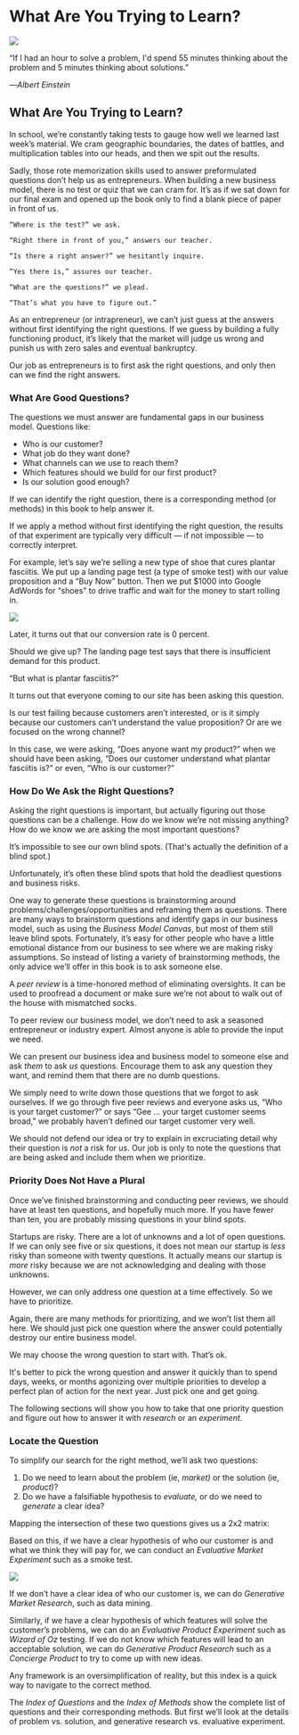 # What Are You Trying to Learn?

![](../.gitbook/assets/illustration-if-i-had-an-hour-to-solve-a-problem-real-startup-book.png)

“If I had an hour to solve a problem, I'd spend 55 minutes thinking about the problem and 5 minutes thinking about solutions.”

—_Albert Einstein_

## What Are You Trying to Learn?

In school, we’re constantly taking tests to gauge how well we learned last week’s material. We cram geographic boundaries, the dates of battles, and multiplication tables into our heads, and then we spit out the results.

Sadly, those rote memorization skills used to answer preformulated questions don’t help us as entrepreneurs. When building a new business model, there is no test or quiz that we can cram for. It’s as if we sat down for our final exam and opened up the book only to find a blank piece of paper in front of us.

```text
“Where is the test?” we ask.

“Right there in front of you,” answers our teacher.

“Is there a right answer?” we hesitantly inquire.

“Yes there is,” assures our teacher.

“What are the questions?” we plead.

“That’s what you have to figure out.”
```

As an entrepreneur \(or intrapreneur\), we can’t just guess at the answers without first identifying the right questions. If we guess by building a fully functioning product, it’s likely that the market will judge us wrong and punish us with zero sales and eventual bankruptcy.

Our job as entrepreneurs is to first ask the right questions, and only then can we find the right answers.

### What Are Good Questions?

The questions we must answer are fundamental gaps in our business model. Questions like:

* Who is our customer?
* What job do they want done?
* What channels can we use to reach them?
* Which features should we build for our first product?
* Is our solution good enough?

If we can identify the right question, there is a corresponding method \(or methods\) in this book to help answer it.

If we apply a method without first identifying the right question, the results of that experiment are typically very difficult — if not impossible — to correctly interpret.

For example, let’s say we’re selling a new type of shoe that cures plantar fasciitis. We put up a landing page test \(a type of smoke test\) with our value proposition and a “Buy Now” button. Then we put $1000 into Google AdWords for “shoes” to drive traffic and wait for the money to start rolling in.

![](../.gitbook/assets/illustration-cure-plantar-fasciitis-what-are-you-trying-to-learn.png)

Later, it turns out that our conversion rate is 0 percent.

Should we give up? The landing page test says that there is insufficient demand for this product.

“But what is plantar fasciitis?”

It turns out that everyone coming to our site has been asking this question.

Is our test failing because customers aren’t interested, or is it simply because our customers can’t understand the value proposition? Or are we focused on the wrong channel?

In this case, we were asking, “Does anyone want my product?” when we should have been asking, “Does our customer understand what plantar fasciitis is?” or even, “Who is our customer?”

### **How Do We Ask the Right Questions?**

Asking the right questions is important, but actually figuring out those questions can be a challenge. How do we know we’re not missing anything? How do we know we are asking the most important questions?

It’s impossible to see our own blind spots. \(That's actually the definition of a blind spot.\)

Unfortunately, it’s often these blind spots that hold the deadliest questions and business risks.

One way to generate these questions is brainstorming around problems/challenges/opportunities and reframing them as questions. There are many ways to brainstorm questions and identify gaps in our business model, such as using the _Business Model Canvas_, but most of them still leave blind spots. Fortunately, it’s easy for other people who have a little emotional distance from our business to see where we are making risky assumptions. So instead of listing a variety of brainstorming methods, the only advice we’ll offer in this book is to ask someone else.

A _peer review_ is a time-honored method of eliminating oversights. It can be used to proofread a document or make sure we’re not about to walk out of the house with mismatched socks.

To peer review our business model, we don’t need to ask a seasoned entrepreneur or industry expert. Almost anyone is able to provide the input we need.

We can present our business idea and business model to someone else and ask _them_ to ask _us_ questions. Encourage them to ask any question they want, and remind them that there are no dumb questions.

We simply need to write down those questions that we forgot to ask ourselves. If we go through five peer reviews and everyone asks us, “Who is your target customer?” or says “Gee … your target customer seems broad,” we probably haven’t defined our target customer very well.

We should not defend our idea or try to explain in excruciating detail why their question is _not_ a risk for us. Our job is only to note the questions that are being asked and include them when we prioritize.

### Priority Does Not Have a Plural

Once we’ve finished brainstorming and conducting peer reviews, we should have at least ten questions, and hopefully much more. If you have fewer than ten, you are probably missing questions in your blind spots.

Startups are risky. There are a lot of unknowns and a lot of open questions. If we can only see five or six questions, it does not mean our startup is _less_ risky than someone with twenty questions. It actually means our startup is _more_ risky because we are not acknowledging and dealing with those unknowns.

However, we can only address one question at a time effectively. So we have to prioritize.

Again, there are many methods for prioritizing, and we won’t list them all here. We should just pick one question where the answer could potentially destroy our entire business model.

We may choose the wrong question to start with. That’s ok.

It's better to pick the wrong question and answer it quickly than to spend days, weeks, or months agonizing over multiple priorities to develop a perfect plan of action for the next year. Just pick one and get going.

The following sections will show you how to take that one priority question and figure out how to answer it with _research_ or an _experiment_.

### Locate the Question

To simplify our search for the right method, we’ll ask two questions:

1. Do we need to learn about the problem \(ie, _market\)_ or the solution \(ie, _product_\)?
2. Do we have a falsifiable hypothesis to _evaluate,_ or do we need to _generate_ a clear idea?

Mapping the intersection of these two questions gives us a 2x2 matrix:

Based on this, if we have a clear hypothesis of who our customer is and what we think they will pay for, we can conduct an _Evaluative Market Experiment_ such as a smoke test.

![](../.gitbook/assets/framework-real-startup-book-2x2-general.png)

If we don’t have a clear idea of who our customer is, we can do _Generative Market Research_, such as data mining.

Similarly, if we have a clear hypothesis of which features will solve the customer’s problems, we can do an _Evaluative Product Experiment_ such as _Wizard of Oz_ testing. If we do not know which features will lead to an acceptable solution, we can do _Generative Product Research_ such as a _Concierge Product_ to try to come up with new ideas.

Any framework is an oversimplification of reality, but this index is a quick way to navigate to the correct method.

The _Index of Questions_ and the _Index of Methods_ show the complete list of questions and their corresponding methods. But first we’ll look at the details of problem vs. solution, and generative research vs. evaluative experiment.

